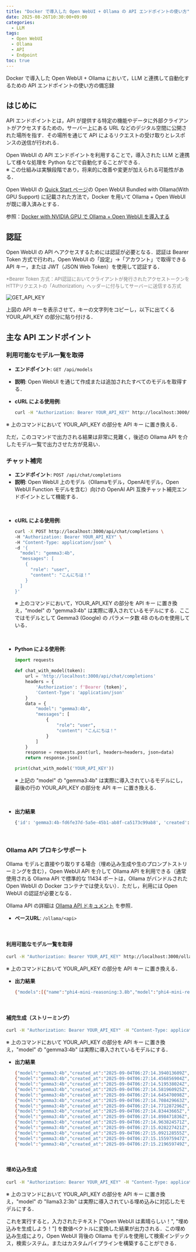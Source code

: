 ```yaml
---
title: "Docker で導入した Open WebUI + Ollama の API エンドポイントの使い方"
date: 2025-08-26T10:30:00+09:00
categories:
  - LLM
tags:
  - Open WebUI
  - Ollama
  - API
  - Endpoint
toc: true
---
```


Docker で導入した Open WebUI + Ollama において，LLM と連携して自動化するための API エンドポイントの使い方の備忘録

## はじめに

API エンドポイントとは，API が提供する特定の機能やデータに外部クライアントがアクセスするための，サーバー上にある URL などのデジタル空間に公開された場所を指す．その場所を通じて API によるリクエストの受け取りとレスポンスの送信が行われる．

Open WebUI の API エンドポイントを利用することで，導入された LLM と連携して様々な処理を Python などで自動化することができる．  
※ この仕組みは実験段階であり，将来的に改善や変更が加えられる可能性がある．

Open WebUI の [Quick Start ページ](https://docs.openwebui.com/#open-webui-bundled-with-ollama)の Open WebUI Bundled with Ollama(With GPU Support) に記載された方法で，Docker を用いて Ollama + Open WebUI が既に導入済みとする．

参照：[Docker with NVIDIA GPU で Ollama + Open WebUI を導入する](https://natieck.github.io/tips/llm/ollama-openwebui-docker/)

## 認証

Open WebUI の API へアクセスするためには認証が必要となる．認証は Bearer Token 方式で行われ，Open WebUI の「設定」->「アカウント」で取得できる API キー，または JWT（JSON Web Token）を使用して認証する．

<span style="font-size:small;color:gray;">*Bearer Token 方式：API認証においてクライアントが発行されたアクセストークンをHTTPリクエストの「Authorization」ヘッダーに付与してサーバーに送信する方式</span>

![GET_API_KEY]({{site.baseurl}}/images/open_webui_get_api_key.png)

上図の API キーを表示させて，キーの文字列をコピーし，以下に出てくる YOUR_API_KEY の部分に貼り付ける．

## 主な API エンドポイント

### 利用可能なモデル一覧を取得

* **エンドポイント**: `GET /api/models`
* **説明**: Open WebUI を通じて作成または追加されたすべてのモデルを取得する．
* **cURL による使用例**:

  ```bash
  curl -H "Authorization: Bearer YOUR_API_KEY" http://localhost:3000/api/models
  ```

※ 上のコマンドにおいて YOUR_API_KEY の部分を API キー に置き換える．

ただ，このコマンドで出力される結果は非常に見難く，後述の Ollama API を介したモデル一覧で出力させた方が見易い．

### チャット補完

- **エンドポイント**: `POST /api/chat/completions`
- **説明**: Open WebUI 上のモデル（Ollamaモデル，OpenAIモデル，Open WebUI Function モデルを含む）向けの OpenAI API 互換チャット補完エンドポイントとして機能する．

<br />

- **cURL による使用例**:
  ```bash
  curl -X POST http://localhost:3000/api/chat/completions \
  -H "Authorization: Bearer YOUR_API_KEY" \
  -H "Content-Type: application/json" \
  -d '{
    "model": "gemma3:4b",
    "messages": [
      {
        "role": "user",
        "content": "こんにちは！"
      }
    ]
  }'
  ```
  ※ 上のコマンドにおいて，YOUR_API_KEY の部分を API キー に置き換え，"model" の "gemma3:4b" は実際に導入されているモデルにする．ここではモデルとして Gemma3 (Google) の パラメータ数 4B のものを使用している．

<br />

- **Python による使用例**:
  ```python
  import requests

  def chat_with_model(token):
      url = 'http://localhost:3000/api/chat/completions'
      headers = {
          'Authorization': f'Bearer {token}',
          'Content-Type': 'application/json'
      }
      data = {
          "model": "gemma3:4b",
          "messages": [
              {
                  "role": "user",
                  "content": "こんにちは！"
              }
          ]
      }
      response = requests.post(url, headers=headers, json=data)
      return response.json()

  print(chat_with_model('YOUR_API_KEY'))
  ```
  ※ 上記の "model" の "gemma3:4b" は実際に導入されているモデルにし，最後の行の YOUR_API_KEY の部分を API キー に置き換える．

<br />

- **出力結果**
  ```bash
  {'id': 'gemma3:4b-fd6fe37d-5a5e-45b1-ab8f-ca5173c99ab8', 'created': 1756901585, 'model': 'gemma3:4b', 'choices': [{'index': 0, 'logprobs': None, 'finish_reason': 'stop', 'message': {'role': 'assistant', 'content': 'こんにちは！何かお手伝いできることはありますか？ 😊\n'}}], 'object': 'chat.completion', 'usage': {'response_token/s': 123.97, 'prompt_token/s': 72.96, 'total_duration': 2418639251, 'load_duration': 2154160502, 'prompt_eval_count': 11, 'prompt_tokens': 11, 'prompt_eval_duration': 150777862, 'eval_count': 14, 'completion_tokens': 14, 'eval_duration': 112927849, 'approximate_total': '0h0m2s', 'total_tokens': 25, 'completion_tokens_details': {'reasoning_tokens': 0, 'accepted_prediction_tokens': 0, 'rejected_prediction_tokens': 0}}}
  ```

<br />

### Ollama API プロキシサポート

Ollama モデルと直接やり取りする場合（埋め込み生成や生のプロンプトストリーミングを含む），Open WebUI API を介して Ollama API を利用できる（通常使用される Ollama API で標準的な 11434 ポートは，Ollama がバンドルされた Open WebUI の Docker コンテナでは使えない）．ただし，利用には Open WebUI の認証が必要となる．

Ollama API の詳細は [Ollama API ドキュメント](https://github.com/ollama/ollama/blob/main/docs/api.md) を参照．

- **ベースURL**: `/ollama/<api>`

<br />

#### 利用可能なモデル一覧を取得

  ```bash
  curl -H "Authorization: Bearer YOUR_API_KEY" http://localhost:3000/ollama/api/tags
  ```
  ※ 上のコマンドにおいて YOUR_API_KEY の部分を API キー に置き換える．

- **出力結果**
  ```bash
  {"models":[{"name":"phi4-mini-reasoning:3.8b","model":"phi4-mini-reasoning:3.8b","modified_at":"2025-08-22T08:53:54.845553249Z","size":3152479391,"digest":"3ca8c2865ce91b6be853a25e56edfefa4f473db55a391611989b753ecf0fa419","details":{"parent_model":"","format":"gguf","family":"phi3","families":["phi3"],"parameter_size":"3.8B","quantization_level":"Q4_K_M"},"connection_type":"local","urls":[0]},{"name":"mistral:7b","model":"mistral:7b","modified_at":"2025-08-22T07:59:25.197413575Z","size":4372824384,"digest":"6577803aa9a036369e481d648a2baebb381ebc6e897f2bb9a766a2aa7bfbc1cf","details":{"parent_model":"","format":"gguf","family":"llama","families":["llama"],"parameter_size":"7.2B","quantization_level":"Q4_K_M"},"connection_type":"local","urls":[0]},{"name":"gpt-oss:20b","model":"gpt-oss:20b","modified_at":"2025-08-21T08:05:09.246764891Z","size":13780173724,"digest":"aa4295ac10c3afb60e6d711289fc6896f5aef82258997b9efdaed6d0cc4cd8b8","details":{"parent_model":"","format":"gguf","family":"gptoss","families":["gptoss"],"parameter_size":"20.9B","quantization_level":"MXFP4"},"connection_type":"local","urls":[0]},{"name":"huggingface.co/elyza/Llama-3-ELYZA-JP-8B-GGUF:latest","model":"huggingface.co/elyza/Llama-3-ELYZA-JP-8B-GGUF:latest","modified_at":"2025-08-21T01:58:09.03479703Z","size":4920742705,"digest":"df34de06196de585e28e5566769067ad64413b3518e9e93c39f15b7367e54fce","details":{"parent_model":"","format":"gguf","family":"llama","families":["llama"],"parameter_size":"8.03B","quantization_level":"unknown"},"connection_type":"local","urls":[0]},{"name":"huggingface.co/janhq/Jan-v1-4B-GGUF:latest","model":"huggingface.co/janhq/Jan-v1-4B-GGUF:latest","modified_at":"2025-08-21T01:37:21.386917308Z","size":2497283764,"digest":"cefaf98f5786a447034a3df499b582f74feb8b5ce01fca3000b77f6d32d0226f","details":{"parent_model":"","format":"gguf","family":"qwen3","families":["qwen3"],"parameter_size":"4.02B","quantization_level":"unknown"},"connection_type":"local","urls":[0]},{"name":"johnnyboy/qwen2.5-math-7b:latest","model":"johnnyboy/qwen2.5-math-7b:latest","modified_at":"2025-05-11T02:07:28.036691414Z","size":4683076408,"digest":"c8121d6a2d5e8eb1a86b3fbe10dd6c3821fb9dec23753a86434f06524bb77a08","details":{"parent_model":"","format":"gguf","family":"qwen2","families":["qwen2"],"parameter_size":"7.6B","quantization_level":"Q4_K_M"},"connection_type":"local","urls":[0]},{"name":"qwen3:8b","model":"qwen3:8b","modified_at":"2025-05-02T00:59:52.258727732Z","size":5225387923,"digest":"e4b5fd7f8af048d3c02e0357274238a9e93da51936665599ccb957aa42bfe173","details":{"parent_model":"","format":"gguf","family":"qwen3","families":["qwen3"],"parameter_size":"8.2B","quantization_level":"Q4_K_M"},"connection_type":"local","urls":[0]},{"name":"lucas2024/llama-3-elyza-jp-8b:q5_k_m","model":"lucas2024/llama-3-elyza-jp-8b:q5_k_m","modified_at":"2025-04-17T11:04:35.211607576Z","size":5732987760,"digest":"5f598c49d9cef767486fc60b7c61678f4c450c3e57a2c78efb2b720f620cf116","details":{"parent_model":"","format":"gguf","family":"llama","families":["llama"],"parameter_size":"8.0B","quantization_level":"Q5_K_M"},"connection_type":"local","urls":[0]},{"name":"llava:7b","model":"llava:7b","modified_at":"2025-04-17T05:45:09.3572384Z","size":4733363377,"digest":"8dd30f6b0cb19f555f2c7a7ebda861449ea2cc76bf1f44e262931f45fc81d081","details":{"parent_model":"","format":"gguf","family":"llama","families":["llama","clip"],"parameter_size":"7B","quantization_level":"Q4_0"},"connection_type":"local","urls":[0]},{"name":"qwen2.5:7b","model":"qwen2.5:7b","modified_at":"2025-04-17T05:11:22.169027822Z","size":4683087332,"digest":"845dbda0ea48ed749caafd9e6037047aa19acfcfd82e704d7ca97d631a0b697e","details":{"parent_model":"","format":"gguf","family":"qwen2","families":["qwen2"],"parameter_size":"7.6B","quantization_level":"Q4_K_M"},"connection_type":"local","urls":[0]},{"name":"phi4-mini:latest","model":"phi4-mini:latest","modified_at":"2025-04-17T04:56:03.296941547Z","size":2491876774,"digest":"78fad5d182a7c33065e153a5f8ba210754207ba9d91973f57dffa7f487363753","details":{"parent_model":"","format":"gguf","family":"phi3","families":["phi3"],"parameter_size":"3.8B","quantization_level":"Q4_K_M"},"connection_type":"local","urls":[0]},{"name":"deepseek-r1:7b","model":"deepseek-r1:7b","modified_at":"2025-04-17T04:49:36.23297861Z","size":4683075271,"digest":"0a8c266910232fd3291e71e5ba1e058cc5af9d411192cf88b6d30e92b6e73163","details":{"parent_model":"","format":"gguf","family":"qwen2","families":["qwen2"],"parameter_size":"7.6B","quantization_level":"Q4_K_M"},"connection_type":"local","urls":[0]},{"name":"gemma3:4b","model":"gemma3:4b","modified_at":"2025-04-16T13:04:58.937520803Z","size":3338801804,"digest":"a2af6cc3eb7fa8be8504abaf9b04e88f17a119ec3f04a3addf55f92841195f5a","details":{"parent_model":"","format":"gguf","family":"gemma3","families":["gemma3"],"parameter_size":"4.3B","quantization_level":"Q4_K_M"},"connection_type":"local","urls":[0],"expires_at":1756965676},{"name":"llama3.2:3b","model":"llama3.2:3b","modified_at":"2025-04-16T12:58:01.337558653Z","size":2019393189,"digest":"a80c4f17acd55265feec403c7aef86be0c25983ab279d83f3bcd3abbcb5b8b72","details":{"parent_model":"","format":"gguf","family":"llama","families":["llama"],"parameter_size":"3.2B","quantization_level":"Q4_K_M"},"connection_type":"local","urls":[0]}]}
  ```

<br />

#### 補完生成（ストリーミング）

  ```bash
  curl -H "Authorization: Bearer YOUR_API_KEY" -H "Content-Type: application/json" http://localhost:3000/ollama/api/generate -d '{"model": "gemma3:4b", "prompt": "こんにちは！"}'
  ```
  ※ 上のコマンドにおいて YOUR_API_KEY の部分を API キー に置き換え，"model" の "gemma3:4b" は実際に導入されているモデルにする．

- **出力結果**
  ```bash
  {"model":"gemma3:4b","created_at":"2025-09-04T06:27:14.394013609Z","response":"こんにちは","done":false}
  {"model":"gemma3:4b","created_at":"2025-09-04T06:27:14.456856904Z","response":"！","done":false}
  {"model":"gemma3:4b","created_at":"2025-09-04T06:27:14.519538024Z","response":"何か","done":false}
  {"model":"gemma3:4b","created_at":"2025-09-04T06:27:14.581960925Z","response":"お手","done":false}
  {"model":"gemma3:4b","created_at":"2025-09-04T06:27:14.645470098Z","response":"伝","done":false}
  {"model":"gemma3:4b","created_at":"2025-09-04T06:27:14.708429663Z","response":"い","done":false}
  {"model":"gemma3:4b","created_at":"2025-09-04T06:27:14.771287296Z","response":"できる","done":false}
  {"model":"gemma3:4b","created_at":"2025-09-04T06:27:14.83443665Z","response":"ことは","done":false}
  {"model":"gemma3:4b","created_at":"2025-09-04T06:27:14.898471836Z","response":"あります","done":false}
  {"model":"gemma3:4b","created_at":"2025-09-04T06:27:14.963824571Z","response":"か","done":false}
  {"model":"gemma3:4b","created_at":"2025-09-04T06:27:15.028227421Z","response":"？","done":false}
  {"model":"gemma3:4b","created_at":"2025-09-04T06:27:15.092128555Z","response":" 😊","done":false}
  {"model":"gemma3:4b","created_at":"2025-09-04T06:27:15.155975947Z","response":"\n","done":false}
  {"model":"gemma3:4b","created_at":"2025-09-04T06:27:15.219659749Z","response":"","done":true,"done_reason":"stop","context":[105,2364,107,85141,237354,106,107,105,4368,107,85141,237354,98662,203956,239542,236985,17125,41277,17442,237116,237536,103453,107],"total_duration":2784548390,"load_duration":1837923107,"prompt_eval_count":11,"prompt_eval_duration":119637668,"eval_count":14,"eval_duration":826388202}
  ```

<br />

#### 埋め込み生成

  ```bash
  curl -H "Authorization: Bearer YOUR_API_KEY" -H "Content-Type: application/json" http://localhost:3000/ollama/api/embed -d '{"model": "llama3.2:3b", "input": ["Open WebUI は素晴らしい！", "埋め込みを生成しよう！"]}'
  ```
  ※ 上のコマンドにおいて YOUR_API_KEY の部分を API キー に置き換え，"model" の "llama3.2:3b" は実際に導入されている埋め込みに対応したモデルにする．

これを実行すると，入力されたテキスト ["Open WebUI は素晴らしい！", "埋め込みを生成しよう！"] を数値ベクトルに変換した結果が出力される．この埋め込み生成により，Open WebUI 背後の Ollama モデルを使用して検索インデックス，検索システム，またはカスタムパイプラインを構築することができる．
